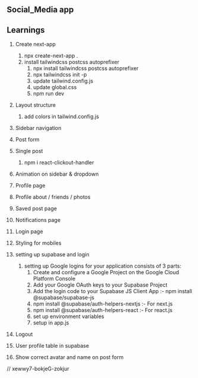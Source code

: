 ## Social_Media app

## Learnings

1. Create next-app

   1. npx create-next-app .
   2. install tailwindcss postcss autoprefixer
      1. npx install tailwindcss postcss autoprefixer
      2. npx tailwindcss init -p
      3. update tailwind.config.js
      4. update global.css
      5. npm run dev

2. Layout structure

   1. add colors in tailwind.config.js

3. Sidebar navigation

4. Post form

5. Single post

   1. npm i react-clickout-handler

6. Animation on sidebar & dropdown

7. Profile page

8. Profile about / friends / photos

9. Saved post page

10. Notifications page

11. Login page

12. Styling for mobiles

13. setting up supabase and login

    1. setting up Google logins for your application consists of 3 parts:
       1. Create and configure a Google Project on the Google Cloud Platform Console
       2. Add your Google OAuth keys to your Supabase Project
       3. Add the login code to your Supabase JS Client App :- npm install @supabase/supabase-js
       4. npm install @supabase/auth-helpers-nextjs :- For next.js
       5. npm install @supabase/auth-helpers-react :- For react.js
       6. set up environment variables
       7. setup in app.js

14. Logout

15. User profile table in supabase

16. Show correct avatar and name on post form

// xewwy7-bokjeG-zokjur
